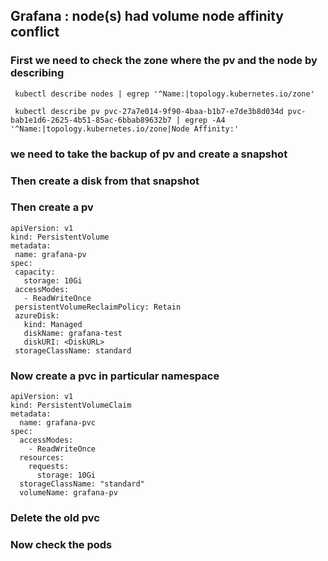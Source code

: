 ## Grafana : node(s) had volume node affinity conflict
### First we need to check the zone where the pv and the node by describing 
  ```
   kubectl describe nodes | egrep '^Name:|topology.kubernetes.io/zone'
  ```
  ```
   kubectl describe pv pvc-27a7e014-9f90-4baa-b1b7-e7de3b8d034d pvc-bab1e1d6-2625-4b51-85ac-6bbab89632b7 | egrep -A4 '^Name:|topology.kubernetes.io/zone|Node Affinity:'
  ```
  
### we need to take the backup of pv and create a snapshot
### Then create a disk from that snapshot
### Then create a pv 
 ```
 apiVersion: v1 
kind: PersistentVolume 
metadata: 
  name: grafana-pv 
spec: 
  capacity: 
    storage: 10Gi 
  accessModes: 
    - ReadWriteOnce 
  persistentVolumeReclaimPolicy: Retain 
  azureDisk: 
    kind: Managed 
    diskName: grafana-test 
    diskURI: <DiskURL> 
  storageClassName: standard 
```

### Now create a pvc  in particular namespace

```
apiVersion: v1 
kind: PersistentVolumeClaim 
metadata: 
  name: grafana-pvc 
spec: 
  accessModes: 
    - ReadWriteOnce 
  resources: 
    requests: 
      storage: 10Gi 
  storageClassName: "standard" 
  volumeName: grafana-pv
```
### Delete the old pvc
### Now check the pods
 


